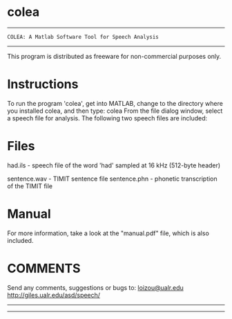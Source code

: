 # colea
*****************************************************************
	COLEA: A Matlab Software Tool for Speech Analysis
*****************************************************************
This program is distributed as freeware for non-commercial purposes
only.

Instructions
============
To run the program 'colea', get into MATLAB,  change to the directory
where you installed colea, and then type: colea
From the file dialog window, select a speech file for analysis.
The following two speech files are included:

Files
=====
had.ils	- speech file of the word 'had' sampled at 16 kHz (512-byte
	  header)

sentence.wav - TIMIT sentence file
sentence.phn - phonetic transcription of the TIMIT file

Manual
======
For more information, take a look at the "manual.pdf" file, which is also
included.

COMMENTS
========
Send any comments, suggestions or bugs to: loizou@ualr.edu
http://giles.ualr.edu/asd/speech/

*****************************************************************
	
*****************************************************************
